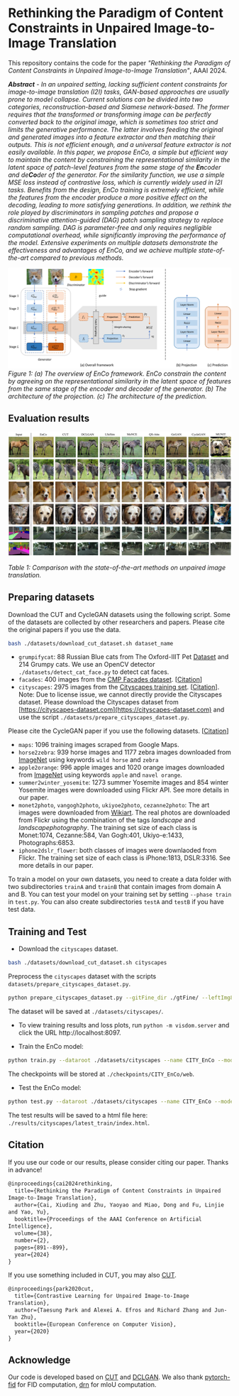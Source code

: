 # Rethinking the Paradigm of Content Constraints in Unpaired Image-to-Image Translation

This repository contains the code for the paper _"Rethinking the Paradigm of Content Constraints in Unpaired Image-to-Image Translation"_, AAAI 2024.

_**Abstract** - In an unpaired setting, lacking sufficient content constraints for image-to-image translation (I2I) tasks, GAN-based approaches are usually prone to model collapse. Current solutions can be divided into two categories, reconstruction-based and Siamese network-based. The former requires that the transformed or transforming image can be perfectly converted back to the original image, which is sometimes too strict and limits the generative performance. The latter involves feeding the original and generated images into a feature extractor and then matching their outputs. This is not efficient enough, and a universal feature extractor is not easily available. In this paper, we propose EnCo, a simple but efficient way to maintain the content by constraining the representational similarity in the latent space of patch-level features from the same stage of the **En**coder and de**Co**der of the generator. For the similarity function, we use a simple MSE loss instead of contrastive loss, which is currently widely used in I2I tasks. Benefits from the design, EnCo training is extremely efficient, while the features from the encoder produce a more positive effect on the decoding, leading to more satisfying generations. In addition, we rethink the role played by discriminators in sampling patches and propose a discriminative attention-guided (DAG) patch sampling strategy to replace random sampling. DAG is parameter-free and only requires negligible computational overhead, while significantly improving the performance of the model. Extensive experiments on multiple datasets demonstrate the effectiveness and advantages of EnCo, and we achieve multiple state-of-the-art compared to previous methods._

![image-20230520172351399](assets/arch.jpg)
*Figure 1: (a) The overview of EnCo framework. EnCo constrain the content by agreeing on the representational similarity in the latent space of features from the same stage of the encoder and decoder of the generator. (b) The architecture of the projection. (c) The architecture of the prediction.*

## Evaluation results
<img src="assets/vis_results.jpg" alt="image-20230520172441992" style="zoom: 67%;" />

*Table 1: Comparison with the state-of-the-art methods on unpaired image translation.*


## Preparing datasets
Download the CUT and CycleGAN datasets using the following script. Some of the datasets are collected by other researchers and papers. Please cite the original papers if you use the data.

```bash
bash ./datasets/download_cut_dataset.sh dataset_name
```

- `grumpifycat`: 88 Russian Blue cats from The Oxford-IIIT Pet [Dataset](http://www.robots.ox.ac.uk/~vgg/data/pets/) and 214 Grumpy cats. We use an OpenCV detector `./datasets/detect_cat_face.py` to detect cat faces.
- `facades`: 400 images from the [CMP Facades dataset](http://cmp.felk.cvut.cz/~tylecr1/facade). [[Citation](../datasets/bibtex/facades.tex)]
- `cityscapes`: 2975 images from the [Cityscapes training set](https://www.cityscapes-dataset.com). [[Citation](../datasets/bibtex/cityscapes.tex)]. Note: Due to license issue, we cannot directly provide the Cityscapes dataset. Please download the Cityscapes dataset from [https://cityscapes-dataset.com](https://cityscapes-dataset.com)  and use the script `./datasets/prepare_cityscapes_dataset.py`.

Please cite the CycleGAN paper if you use the following datasets. [[Citation](../datasets/bibtex/cyclegan.tex)]

- `maps`: 1096 training images scraped from Google Maps.
- `horse2zebra`: 939 horse images and 1177 zebra images downloaded from [ImageNet](http://www.image-net.org) using keywords `wild horse` and `zebra`
- `apple2orange`: 996 apple images and 1020 orange images downloaded from [ImageNet](http://www.image-net.org) using keywords `apple` and `navel orange`.
- `summer2winter_yosemite`: 1273 summer Yosemite images and 854 winter Yosemite images were downloaded using Flickr API. See more details in our paper.
- `monet2photo`, `vangogh2photo`, `ukiyoe2photo`, `cezanne2photo`: The art images were downloaded from [Wikiart](https://www.wikiart.org/). The real photos are downloaded from Flickr using the combination of the tags *landscape* and *landscapephotography*. The training set size of each class is Monet:1074, Cezanne:584, Van Gogh:401, Ukiyo-e:1433, Photographs:6853.
- `iphone2dslr_flower`: both classes of images were downlaoded from Flickr. The training set size of each class is iPhone:1813, DSLR:3316. See more details in our paper.

To train a model on your own datasets, you need to create a data folder with two subdirectories `trainA` and `trainB` that contain images from domain A and B. You can test your model on your training set by setting `--phase train` in `test.py`. You can also create subdirectories `testA` and `testB` if you have test data.

## Training and Test

- Download the `cityscapes` dataset.

```bash
bash ./datasets/download_cut_dataset.sh cityscapes
```

Preprocess the `cityscapes` dataset with the scripts `datasets/prepare_cityscapes_dataset.py`.

```bash
python prepare_cityscapes_dataset.py --gitFine_dir ./gtFine/ --leftImg8bit_dir ./leftImg8bit --output_dir ./datasets/cityscapes/
```

The dataset will be saved at `./datasets/cityscapes/`.

- To view training results and loss plots, run `python -m visdom.server` and click the URL http://localhost:8097.

- Train the EnCo model:

```bash
python train.py --dataroot ./datasets/cityscapes --name CITY_EnCo --model enco --nce_layers 3,7,13,18,24,28 --batch_size 1 --n_epochs 100 --n_epochs_decay 100 --num_threads 0 --lambda_IDT 10 --lambda_NCE 2 --netF mlp_sample_with_DAG --lr_G 5e-5 --lr_F 5e-5 --lr_D 2e-4 --warmup_epochs 20 --flip_equivariance True
```

The checkpoints will be stored at `./checkpoints/CITY_EnCo/web`.

- Test the EnCo model:

```bash
python test.py --dataroot ./datasets/cityscapes --name CITY_EnCo --model enco --phase test
```

The test results will be saved to a html file here: `./results/cityscapes/latest_train/index.html`.

## Citation

If you use our code or our results, please consider citing our paper. Thanks in advance!

```
@inproceedings{cai2024rethinking,
  title={Rethinking the Paradigm of Content Constraints in Unpaired Image-to-Image Translation},
  author={Cai, Xiuding and Zhu, Yaoyao and Miao, Dong and Fu, Linjie and Yao, Yu},
  booktitle={Proceedings of the AAAI Conference on Artificial Intelligence},
  volume={38},
  number={2},
  pages={891--899},
  year={2024}
}
```

If you use something included in CUT, you may also [CUT](https://arxiv.org/pdf/2007.15651).

```
@inproceedings{park2020cut,
  title={Contrastive Learning for Unpaired Image-to-Image Translation},
  author={Taesung Park and Alexei A. Efros and Richard Zhang and Jun-Yan Zhu},
  booktitle={European Conference on Computer Vision},
  year={2020}
}
```

## Acknowledge

Our code is developed based on [CUT](https://github.com/taesungp/contrastive-unpaired-translation) and [DCLGAN](https://github.com/JunlinHan/DCLGAN). We also thank [pytorch-fid](https://github.com/mseitzer/pytorch-fid) for FID computation, [drn](https://github.com/fyu/drn) for mIoU computation.
